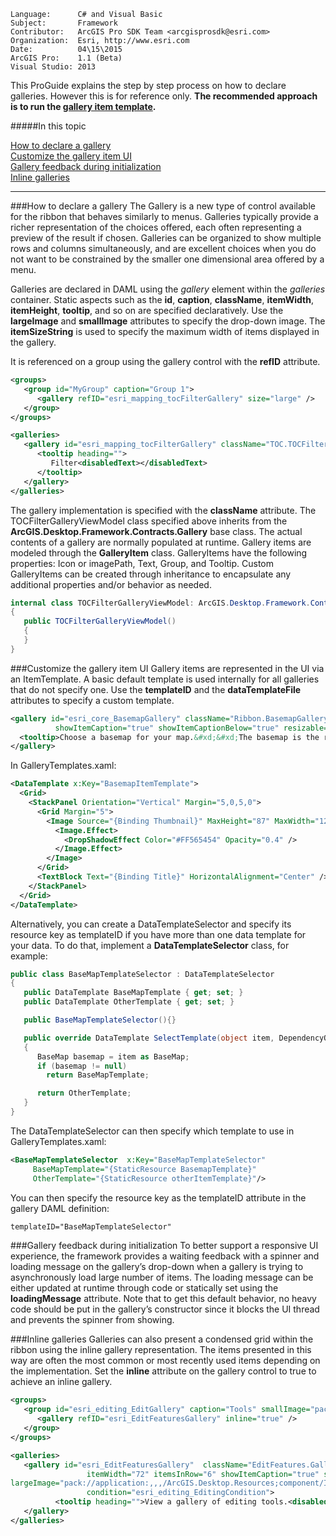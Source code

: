 ```
Language:      C# and Visual Basic
Subject:       Framework
Contributor:   ArcGIS Pro SDK Team <arcgisprosdk@esri.com>
Organization:  Esri, http://www.esri.com
Date:          04\15\2015
ArcGIS Pro:    1.1 (Beta)
Visual Studio: 2013
```

This ProGuide explains the step by step process on how to declare galleries. However this is for reference only. **The recommended approach is to run the [gallery item template](home#arcgis-pro-sdk-templates).** 

#####In this topic

[How to declare a gallery](#how-to-declare-a-gallery)<br>
[Customize the gallery item UI](#customize-the-gallery-item-ui)<br>
[Gallery feedback during initialization](#gallery-feedback-during-initialization)<br>
[Inline galleries](#inline-galleries)<br>



***

###How to declare a gallery
The Gallery is a new type of control available for the ribbon that behaves similarly to menus. Galleries typically provide a richer representation of the choices offered, each often representing a preview of the result if chosen. Galleries can be organized to show multiple rows and columns simultaneously, and are excellent choices when you do not want to be constrained by the smaller one dimensional area offered by a menu. 

Galleries are declared in DAML using the _gallery_ element within the _galleries_ container. Static aspects such as the **id**, **caption**, **className**, **itemWidth**, **itemHeight**, **tooltip**, and so on are specified declaratively. Use the **largeImage** and **smallImage** attributes to specify the drop-down image. The **itemSizeString** is used to specify the maximum width of items displayed in the gallery.

It is referenced on a group using the gallery control with the **refID** attribute.
```xml
<groups>
   <group id="MyGroup" caption="Group 1">
      <gallery refID="esri_mapping_tocFilterGallery" size="large" />
   </group>
</groups>

<galleries>
   <gallery id="esri_mapping_tocFilterGallery" className="TOC.TOCFilterGalleryViewModel" caption="Filter" extendedCaption="Filter layer in contents pane" itemsInRow="1" loadingMessage="Loading..." itemWidth="150" itemHeight="20" itemSizeString="12" showItemCaption="true" showItemCaptionBelow="true" resizable="true">
      <tooltip heading="">
         Filter<disabledText></disabledText>
      </tooltip>
   </gallery>
</galleries>

```

The gallery implementation is specified with the **className** attribute. The TOCFilterGalleryViewModel class specified above inherits from the **ArcGIS.Desktop.Framework.Contracts.Gallery** base class. The actual contents of a gallery are normally populated at runtime. Gallery items are modeled through the **GalleryItem** class. GalleryItems have the following properties: Icon or imagePath, Text, Group, and Tooltip. Custom GalleryItems can be created through inheritance to encapsulate any additional properties and/or behavior as needed.

```c#
internal class TOCFilterGalleryViewModel: ArcGIS.Desktop.Framework.Contracts.Gallery
{
   public TOCFilterGalleryViewModel()
   {
   }
}
```

###Customize the gallery item UI
Gallery items are represented in the UI via an ItemTemplate. A basic default template is used internally for all galleries that do not specify one. Use the **templateID** and the **dataTemplateFile** attributes to specify a custom template. 

```xml
<gallery id="esri_core_BasemapGallery" className="Ribbon.BasemapGalleryViewModel" caption="Basemap" itemsInRow="3" itemWidth="140" itemHeight="110" dataTemplateFile="pack://application:,,,/ESRI.AD.Resources;component/Styles/GalleryTemplates.xaml" templateID="BasemapItemTemplate"
          showItemCaption="true" showItemCaptionBelow="true" resizable="true" largeImage="pack://application:,,,/ESRI.AD.Resources;component/Images/Basemap32.png">
  <tooltip>Choose a basemap for your map.&#xd;&#xd;The basemap is the reference data that displays under the notes and other GIS data you have added to the map.</tooltip>
</gallery>
```

In GalleryTemplates.xaml:
```xml
<DataTemplate x:Key="BasemapItemTemplate">
  <Grid>
    <StackPanel Orientation="Vertical" Margin="5,0,5,0">
      <Grid Margin="5">
        <Image Source="{Binding Thumbnail}" MaxHeight="87" MaxWidth="120">
          <Image.Effect>
            <DropShadowEffect Color="#FF565454" Opacity="0.4" />
          </Image.Effect>
        </Image>
      </Grid>
      <TextBlock Text="{Binding Title}" HorizontalAlignment="Center" />
    </StackPanel>
  </Grid>
</DataTemplate>
```

Alternatively, you can create a DataTemplateSelector and specify its resource key as templateID if you have more than one data template for your data. To do that, implement a **DataTemplateSelector** class, for example:

```c#
public class BaseMapTemplateSelector : DataTemplateSelector
{
   public DataTemplate BaseMapTemplate { get; set; }
   public DataTemplate OtherTemplate { get; set; }

   public BaseMapTemplateSelector(){}

   public override DataTemplate SelectTemplate(object item, DependencyObject container)
   {
      BaseMap basemap = item as BaseMap;
      if (basemap != null)
        return BaseMapTemplate;

      return OtherTemplate;
   }
}
```

The DataTemplateSelector can then specify which template to use in GalleryTemplates.xaml:
```xml
<BaseMapTemplateSelector  x:Key="BaseMapTemplateSelector"
     BaseMapTemplate="{StaticResource BasemapTemplate}"
     OtherTemplate="{StaticResource otherItemTemplate}"/>
```

You can then specify the resource key as the templateID attribute in the gallery DAML definition: 
```xml
templateID="BaseMapTemplateSelector"
```

###Gallery feedback during initialization
To better support a responsive UI experience, the framework provides a waiting feedback with a spinner and loading message on the gallery’s drop-down when a gallery is trying to asynchronously load large number of items. The loading message can be either updated at runtime through code or statically set using the **loadingMessage** attribute. Note that to get this default behavior, no heavy code should be put in the gallery’s constructor since it blocks the UI thread and prevents the spinner from showing.

###Inline galleries
Galleries can also present a condensed grid within the ribbon using the inline gallery representation. The items presented in this way are often the most common or most recently used items depending on the implementation. Set the **inline** attribute on the gallery control to true to achieve an inline gallery.

```xml
<groups>
   <group id="esri_editing_EditGallery" caption="Tools" smallImage="pack://application:,,,/ArcGIS.Desktop.Resources;component/Images/EditingToolBarShow16.png">
      <gallery refID="esri_EditFeaturesGallery" inline="true" />
   </group>
</groups>

<galleries>
   <gallery id="esri_EditFeaturesGallery"  className="EditFeatures.GalleryCommandListViewModel"                   caption="Editor tool gallery" keytip="ETG" 
                 itemWidth="72" itemsInRow="6" showItemCaption="true" showGroup="false" showItemCaptionBelow="true" resizable="true" 
largeImage="pack://application:,,,/ArcGIS.Desktop.Resources;component/Images/EditingToolBarShow32.png"
                 condition="esri_editing_EditingCondition">
          <tooltip heading="">View a gallery of editing tools.<disabledText></disabledText></tooltip>
   </gallery>
</galleries>
```
